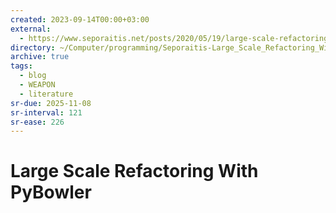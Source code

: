 ```yaml
---
created: 2023-09-14T00:00+03:00
external:
  - https://www.seporaitis.net/posts/2020/05/19/large-scale-refactoring-with-pybowler/
directory: ~/Computer/programming/Seporaitis-Large_Scale_Refactoring_With_PyBowler/
archive: true
tags:
  - blog
  - WEAPON
  - literature
sr-due: 2025-11-08
sr-interval: 121
sr-ease: 226
---
```


# Large Scale Refactoring With PyBowler
